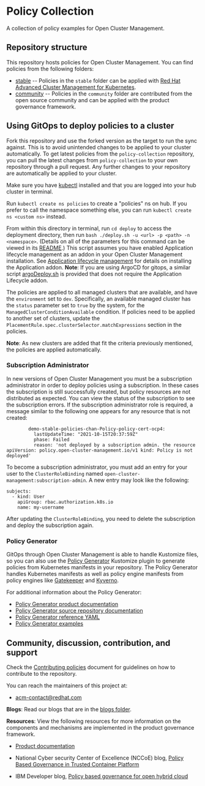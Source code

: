 # Policy Collection

A collection of policy examples for Open Cluster Management.

## Repository structure

This repository hosts policies for Open Cluster Management. You can find policies from the following
folders:

- [stable](stable) -- Policies in the `stable` folder can be applied with
  [Red Hat Advanced Cluster Management for Kubernetes](https://www.redhat.com/en/technologies/management/advanced-cluster-management).
- [community](community) -- Policies in the `community` folder are contributed from the open source
  community and can be applied with the product governance framework.

## Using GitOps to deploy policies to a cluster

Fork this repository and use the forked version as the target to run the sync against. This is to
avoid unintended changes to be applied to your cluster automatically. To get latest policies from
the `policy-collection` repository, you can pull the latest changes from `policy-collection` to your
own repository through a pull request. Any further changes to your repository are automatically be
applied to your cluster.

Make sure you have [kubectl](https://kubernetes.io/docs/tasks/tools/install-kubectl/) installed and
that you are logged into your hub cluster in terminal.

Run `kubectl create ns policies` to create a "policies" ns on hub. If you prefer to call the
namespace something else, you can run `kubectl create ns <custom ns>` instead.

From within this directory in terminal, run `cd deploy` to access the deployment directory, then run
`bash ./deploy.sh -u <url> -p <path> -n <namespace>`. (Details on all of the parameters for this
command can be viewed in its [README](deploy/README.md).) This script assumes you have enabled 
Application lifecycle management as an addon in your Open Cluster Management installation. See
[Application lifecycle management](https://open-cluster-management.io/getting-started/integration/app-lifecycle/) 
for details on installing the Application addon.
**Note**: If you are using ArgoCD for gitops, a similar script [argoDeploy.sh](deploy/argoDeploy.sh) is provided that does
not require the Application Lifecycle addon.

The policies are applied to all managed clusters that are available, and have the `environment` set
to `dev`. Specifically, an available managed cluster has the `status` parameter set to `true` by the
system, for the `ManagedClusterConditionAvailable` condition. If policies need to be applied to
another set of clusters, update the `PlacementRule.spec.clusterSelector.matchExpressions` section in
the policies.

**Note**: As new clusters are added that fit the criteria previously mentioned, the policies are
applied automatically.

### Subscription Administrator

In new versions of Open Cluster Management you must be a subscription administrator in order to
deploy policies using a subscription. In these cases the subscription is still successfully created,
but policy resources are not distributed as expected. You can view the status of the subscription to
see the subscription errors. If the subscription administrator role is required, a message similar
to the following one appears for any resource that is not created:

```
        demo-stable-policies-chan-Policy-policy-cert-ocp4:
          lastUpdateTime: "2021-10-15T20:37:59Z"
          phase: Failed
          reason: 'not deployed by a subscription admin. the resource apiVersion: policy.open-cluster-management.io/v1 kind: Policy is not deployed'
```

To become a subscription administrator, you must add an entry for your user to the
`ClusterRoleBinding` named `open-cluster-management:subscription-admin`. A new entry may look like
the following:

```
subjects:
  - kind: User
    apiGroup: rbac.authorization.k8s.io
    name: my-username
```

After updating the `ClusterRoleBinding`, you need to delete the subscription and deploy the subscription again.

### Policy Generator

GitOps through Open Cluster Management is able to handle Kustomize files, so you can also use the
[Policy Generator](https://github.com/stolostron/policy-generator-plugin) Kustomize plugin to
generate policies from Kubernetes manifests in your repository. The Policy Generator handles
Kubernetes manifests as well as policy engine manifests from policy engines like
[Gatekeeper](https://open-policy-agent.github.io/gatekeeper/) and [Kyverno](https://kyverno.io/).

For additional information about the Policy Generator:

- [Policy Generator product documentation](https://access.redhat.com/documentation/en-us/red_hat_advanced_cluster_management_for_kubernetes/2.6/html/governance/governance#policy-generator)
- [Policy Generator source repository documentation](https://github.com/stolostron/policy-generator-plugin/blob/main/README.md)
- [Policy Generator reference YAML](https://github.com/stolostron/policy-generator-plugin/blob/main/docs/policygenerator-reference.yaml)
- [Policy Generator examples](policygenerator)

## Community, discussion, contribution, and support

Check the [Contributing policies](CONTRIBUTING.md) document for guidelines on how to contribute to
the repository.

You can reach the maintainers of this project at:

- acm-contact@redhat.com

**Blogs**: Read our blogs that are in the [blogs folder](blogs/README.md).

**Resources**: View the following resources for more information on the components and mechanisms
are implemented in the product governance framework.

- [Product documentation](https://access.redhat.com/documentation/en-us/red_hat_advanced_cluster_management_for_kubernetes/)

- National Cyber security Center of Excellence (NCCoE) blog,
  [Policy Based Governance in Trusted Container Platform](https://www.nccoe.nist.gov/news/policy-based-governance-trusted-container-platform)

- IBM Developer blog,
  [Policy based governance for open hybrid cloud](http://ibm.biz/policy-based-governance-for-open-hybrid-cloud)
